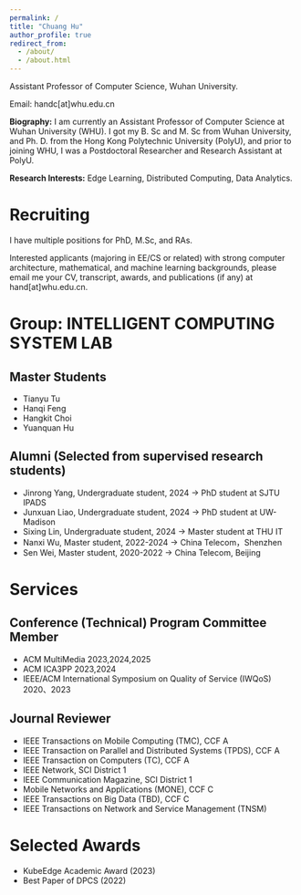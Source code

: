 ```yaml
---
permalink: /
title: "Chuang Hu"
author_profile: true
redirect_from: 
  - /about/
  - /about.html
---
```


Assistant Professor of Computer Science, Wuhan University.

Email: handc[at]whu.edu.cn

**Biography:**
I am currently an Assistant Professor of Computer Science at Wuhan University (WHU). I got my B. Sc and M. Sc from Wuhan University, and Ph. D. from the Hong Kong Polytechnic University (PolyU), and prior to joining WHU, I was a Postdoctoral Researcher and Research Assistant at PolyU. 

**Research Interests:**
Edge Learning, Distributed Computing, Data Analytics.

<!--建议修改，目前照抄！！-->

Recruiting
======
I have multiple positions for PhD, M.Sc, and RAs.

Interested applicants (majoring in EE/CS or related) with strong computer architecture, mathematical, and machine learning backgrounds, please email me your CV, transcript, awards, and publications (if any) at hand[at]whu.edu.cn.


Group: INTELLIGENT COMPUTING SYSTEM LAB
======

<!--Ph.D. Students-->

Master Students
------
- Tianyu Tu
- Hanqi Feng
- Hangkit Choi
- Yuanquan Hu

<!--Research Assistants-->

<!--本科生具体指导时间！！-->

Alumni (Selected from supervised research students)
------
- Jinrong Yang, Undergraduate student, 2024 -> PhD student at SJTU IPADS 
- Junxuan Liao, Undergraduate student, 2024 -> PhD student at UW-Madison
- Sixing Lin, Undergraduate student, 2024 -> Master student at THU IT
- Nanxi Wu, Master student, 2022-2024 -> China Telecom，Shenzhen
- Sen Wei, Master student, 2020-2022 -> China Telecom, Beijing


Services
======

Conference (Technical) Program Committee Member
------
- ACM MultiMedia 2023,2024,2025
- ACM ICA3PP 2023,2024
- IEEE/ACM International Symposium on Quality of Service (IWQoS) 2020、2023

Journal Reviewer
------
- IEEE Transactions on Mobile Computing (TMC), CCF A
- IEEE Transaction on Parallel and Distributed Systems (TPDS), CCF A
- IEEE Transaction on Computers (TC), CCF A
- IEEE Network, SCI District 1
- IEEE Communication Magazine, SCI District 1
- Mobile Networks and Applications (MONE), CCF C
- IEEE Transactions on Big Data (TBD), CCF C
- IEEE Transactions on Network and Service Management (TNSM)

<!--Organizing Committee Member-->


Selected Awards
======
<!--时间不限：奖学金，比赛获奖，企业奖项，-->
- KubeEdge Academic Award (2023)
- Best Paper of DPCS (2022)
